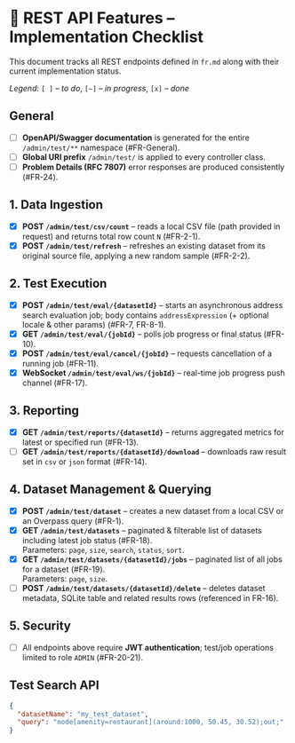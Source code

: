 # 📡 REST API Features – Implementation Checklist

This document tracks all REST endpoints defined in `fr.md` along with their current implementation status.

*Legend*: `[ ]` – *to do*, `[~]` – *in progress*, `[x]` – *done*

## General

- [ ] **OpenAPI/Swagger documentation** is generated for the entire `/admin/test/**` namespace (#FR-General).
- [ ] **Global URI prefix** `/admin/test/` is applied to every controller class.
- [ ] **Problem Details (RFC 7807)** error responses are produced consistently (#FR-24).

## 1. Data Ingestion

- [x] **POST `/admin/test/csv/count`** – reads a local CSV file (path provided in request) and returns total row 
  count `N` (#FR-2-1).
- [x] **POST `/admin/test/refresh`** – refreshes an existing dataset from its original source file, applying a new 
  random sample (#FR-2-2).

## 2. Test Execution

- [x] **POST `/admin/test/eval/{datasetId}`** – starts an asynchronous address search evaluation job; body contains 
  `addressExpression` (+ optional locale & other params) (#FR-7, FR-8-1).
- [x] **GET `/admin/test/eval/{jobId}`** – polls job progress or final status (#FR-10).
- [x] **POST `/admin/test/eval/cancel/{jobId}`** – requests cancellation of a running job (#FR-11).
- [x] **WebSocket `/admin/test/eval/ws/{jobId}`** – real-time job progress push channel (#FR-17).

## 3. Reporting

- [x] **GET `/admin/test/reports/{datasetId}`** – returns aggregated metrics for latest or specified run (#FR-13).
- [ ] **GET `/admin/test/reports/{datasetId}/download`** – downloads raw result set in `csv` or `json` format (#FR-14).

## 4. Dataset Management & Querying
- [x] **POST `/admin/test/dataset`** – creates a new dataset from a local CSV or an Overpass query (#FR-1).
- [x] **GET `/admin/test/datasets`** – paginated & filterable list of datasets including latest job status (#FR-18).  
  Parameters: `page`, `size`, `search`, `status`, `sort`.
- [x] **GET `/admin/test/datasets/{datasetId}/jobs`** – paginated list of all jobs for a dataset (#FR-19).  
  Parameters: `page`, `size`.
- [ ] **POST `/admin/test/datasets/{datasetId}/delete`** – deletes dataset metadata, SQLite table and related
  results rows (referenced in FR-16).

## 5. Security

- [ ] All endpoints above require **JWT authentication**; test/job operations limited to role `ADMIN` (#FR-20-21).

## Test Search API

```json
{
  "datasetName": "my_test_dataset",
  "query": "node[amenity=restaurant](around:1000, 50.45, 30.52);out;"
}